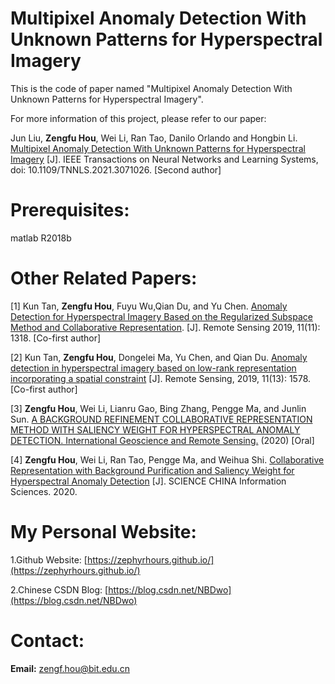 # Multipixel Anomaly Detection With Unknown Patterns for Hyperspectral Imagery
This is the code of paper named "Multipixel Anomaly Detection With Unknown Patterns for Hyperspectral Imagery".

For more information of this project, please refer to our paper: 

Jun Liu, **Zengfu Hou**, Wei Li, Ran Tao, Danilo Orlando and Hongbin Li. [Multipixel Anomaly Detection With Unknown Patterns for Hyperspectral Imagery](https://ieeexplore.ieee.org/abstract/document/9404853) [J]. IEEE Transactions on Neural Networks and Learning Systems, doi: 10.1109/TNNLS.2021.3071026. [Second author]


# Prerequisites:
matlab R2018b

# Other Related Papers:
[1] Kun Tan, **Zengfu Hou**, Fuyu Wu,Qian Du, and Yu Chen. [Anomaly Detection for Hyperspectral Imagery Based on the Regularized Subspace Method and Collaborative Representation](https://www.mdpi.com/2072-4292/11/11/1318). [J]. Remote Sensing 2019, 11(11): 1318. [Co-first author]

[2] Kun Tan, **Zengfu Hou**, Dongelei Ma, Yu Chen, and Qian Du. [Anomaly detection in hyperspectral imagery based on low-rank representation incorporating a spatial constraint](https://www.mdpi.com/2072-4292/11/13/1578) [J]. Remote Sensing, 2019, 11(13): 1578. [Co-first author]

[3] **Zengfu Hou**, Wei Li, Lianru Gao, Bing Zhang, Pengge Ma, and Junlin Sun. [A BACKGROUND REFINEMENT COLLABORATIVE REPRESENTATION METHOD WITH SALIENCY WEIGHT FOR HYPERSPECTRAL ANOMALY DETECTION. International Geoscience and Remote Sensing.](https://ieeexplore.ieee.org/abstract/document/9324521) (2020) [Oral]

[4] **Zengfu Hou**, Wei Li, Ran Tao, Pengge Ma, and Weihua Shi. [Collaborative Representation with Background Purification and Saliency Weight for Hyperspectral Anomaly Detection](https://engine.scichina.com/publisher/scp/journal/SCIS/doi/10.1007/s11432-020-2915-2?slug=abstract) [J]. SCIENCE CHINA Information Sciences. 2020.


# My Personal Website:
1.Github Website: [https://zephyrhours.github.io/](https://zephyrhours.github.io/)

2.Chinese CSDN Blog: [https://blog.csdn.net/NBDwo](https://blog.csdn.net/NBDwo)

# Contact:
**Email:** zengf.hou@bit.edu.cn
